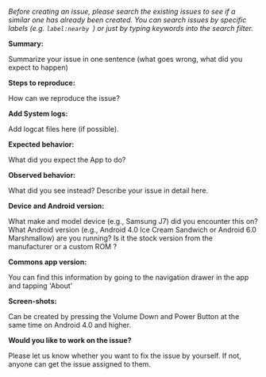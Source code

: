 _Before creating an issue, please search the existing issues to see if a similar one has already been created. You can search issues by specific labels (e.g. `label:nearby `) or just by typing keywords into the search filter._

**Summary:** 

Summarize your issue in one sentence (what goes wrong, what did you expect to happen)

**Steps to reproduce:** 

How can we reproduce the issue?

**Add System logs:**

Add logcat files here (if possible).

**Expected behavior:** 

What did you expect the App to do?

**Observed behavior:** 

What did you see instead?  Describe your issue in detail here.

**Device and Android version:** 

What make and model device (e.g., Samsung J7) did you encounter this on?  What Android
version (e.g., Android 4.0 Ice Cream Sandwich or Android 6.0 Marshmallow) are you running?  Is it
 the stock version from the manufacturer or a custom ROM ?
 
 **Commons app version:** 

You can find this information by going to the navigation drawer in the app and tapping 'About'

**Screen-shots:** 

Can be created by pressing the Volume Down and Power Button at the same time on Android 4.0 and higher.

**Would you like to work on the issue?**

Please let us know whether you want to fix the issue by yourself. If not, anyone can get the issue assigned to them.
